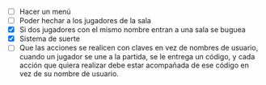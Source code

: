 - [ ] Hacer un menú
- [ ] Poder hechar a los jugadores de la sala
- [x] Si dos jugadores con el mismo nombre entran a una sala se buguea
- [x] Sistema de suerte
- [ ] Que las acciones se realicen con claves en vez de nombres de usuario, cuando un jugador se une a la partida, se le entrega un código, y cada acción que quiera realizar debe estar acompañada de ese código en vez de su nombre de usuario.